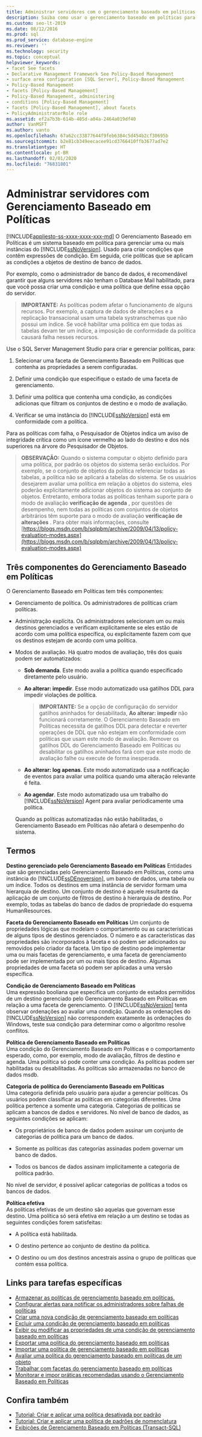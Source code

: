 ```yaml
---
title: Administrar servidores com o gerenciamento baseado em políticas
description: Saiba como usar o gerenciamento baseado em políticas para gerenciar uma ou mais instâncias do SQL Server.
ms.custom: seo-lt-2019
ms.date: 08/12/2016
ms.prod: sql
ms.prod_service: database-engine
ms.reviewer: ''
ms.technology: security
ms.topic: conceptual
helpviewer_keywords:
- facet See facets
- Declarative Management Framework See Policy-Based Management
- surface area configuration [SQL Server], Policy-Based Management
- Policy-Based Management
- facets [Policy-Based Management]
- Policy-Based Management, administering
- conditions [Policy-Based Management]
- facets [Policy-Based Management], about facets
- PolicyAdministratorRole role
ms.assetid: ef2a7b3b-614b-405d-a04a-2464a019df40
author: VanMSFT
ms.author: vanto
ms.openlocfilehash: 67a62cc33877644f9feb6384c5d454b2cf30695b
ms.sourcegitcommit: b2e81cb349eecacee91cd3766410ffb3677ad7e2
ms.translationtype: HT
ms.contentlocale: pt-BR
ms.lasthandoff: 02/01/2020
ms.locfileid: "76831801"
---
```

# <a name="administer-servers-by-using-policy-based-management"></a>Administrar servidores com Gerenciamento Baseado em Políticas
[!INCLUDE[appliesto-ss-xxxx-xxxx-xxx-md](../../includes/appliesto-ss-xxxx-xxxx-xxx-md.md)]
   O Gerenciamento Baseado em Políticas é um sistema baseado em política para gerenciar uma ou mais instâncias do [!INCLUDE[ssNoVersion](../../includes/ssnoversion-md.md)]. Usado para criar condições que contêm expressões de condição. Em seguida, crie políticas que se aplicam as condições a objetos de destino de banco de dados.  

Por exemplo, como o administrador de banco de dados, é recomendável garantir que alguns servidores não tenham o Database Mail habilitado, para que você possa criar uma condição e uma política que define essa opção do servidor. 
   
 > **IMPORTANTE:** As políticas podem afetar o funcionamento de alguns recursos. Por exemplo, a captura de dados de alterações e a replicação transacional usam uma tabela systranschemas que não possui um índice. Se você habilitar uma política em que todas as tabelas devam ter um índice, a imposição de conformidade da política causará falha nesses recursos.  
  
 Use o SQL Server Management Studio para criar e gerenciar políticas, para:
  
1.  Selecionar uma faceta de Gerenciamento Baseado em Políticas que contenha as propriedades a serem configuradas.  
  
2.  Definir uma condição que especifique o estado de uma faceta de gerenciamento.  
  
3.  Definir uma política que contenha uma condição, as condições adicionas que filtram os conjuntos de destino e o modo de avaliação.  
  
4.  Verificar se uma instância do [!INCLUDE[ssNoVersion](../../includes/ssnoversion-md.md)] está em conformidade com a política.  
  
 Para as políticas com falha, o Pesquisador de Objetos indica um aviso de integridade crítica como um ícone vermelho ao lado do destino e dos nós superiores na árvore do Pesquisador de Objetos.  
  
> **OBSERVAÇÃO:** Quando o sistema computar o objeto definido para uma política, por padrão os objetos do sistema serão excluídos.  Por exemplo, se o conjunto de objetos da política referenciar todas as tabelas, a política não se aplicará a tabelas do sistema. Se os usuários desejarem avaliar uma política em relação a objetos do sistema, eles poderão explicitamente adicionar objetos do sistema ao conjunto de objetos. Entretanto, embora todas as políticas tenham suporte para o modo de avaliação **verificação de agenda** , por questões de desempenho, nem todas as políticas com conjuntos de objetos arbitrários têm suporte para o modo de avaliação **verificação de alterações** . Para obter mais informações, consulte [https://blogs.msdn.com/b/sqlpbm/archive/2009/04/13/policy-evaluation-modes.aspx](https://blogs.msdn.com/b/sqlpbm/archive/2009/04/13/policy-evaluation-modes.aspx)  
  
## <a name="three-policy-based-management-components"></a>Três componentes do Gerenciamento Baseado em Políticas  
 O Gerenciamento Baseado em Políticas tem três componentes:  
  
-   Gerenciamento de política. Os administradores de políticas criam políticas.  
  
-   Administração explícita. Os administradores selecionam um ou mais destinos gerenciados e verificam explicitamente se eles estão de acordo com uma política específica, ou explicitamente fazem com que os destinos estejam de acordo com uma política.  
  
-   Modos de avaliação. Há quatro modos de avaliação, três dos quais podem ser automatizados:  
  
    -   **Sob demanda**. Este modo avalia a política quando especificado diretamente pelo usuário.  
  
    -   **Ao alterar: impedir**. Esse modo automatizado usa gatilhos DDL para impedir violações de política.  
  
        > **IMPORTANTE:** Se a opção de configuração do servidor gatilhos aninhados for desabilitada, **Ao alterar: impedir** não funcionará corretamente. O Gerenciamento Baseado em Políticas necessita de gatilhos DDL para detectar e reverter operações de DDL que não estejam em conformidade com políticas que usam este modo de avaliação. Remover os gatilhos DDL do Gerenciamento Baseado em Políticas ou desabilitar os gatilhos aninhados fará com que este modo de avaliação falhe ou execute de forma inesperada.  
  
    -   **Ao alterar: log apenas**. Este modo automatizado usa a notificação de eventos para avaliar uma política quando uma alteração relevante é feita.  
  
    -   **Ao agendar**. Este modo automatizado usa um trabalho do [!INCLUDE[ssNoVersion](../../includes/ssnoversion-md.md)] Agent para avaliar periodicamente uma política.  
  
     Quando as políticas automatizadas não estão habilitadas, o Gerenciamento Baseado em Políticas não afetará o desempenho do sistema.  
  
## <a name="terms"></a>Termos  
 **Destino gerenciado pelo Gerenciamento Baseado em Políticas** Entidades que são gerenciadas pelo Gerenciamento Baseado em Políticas, como uma instância do [!INCLUDE[ssDEnoversion](../../includes/ssdenoversion-md.md)], um banco de dados, uma tabela ou um índice. Todos os destinos em uma instância de servidor formam uma hierarquia de destino. Um conjunto de destino é aquele resultante da aplicação de um conjunto de filtros de destino à hierarquia de destino. Por exemplo, todas as tabelas do banco de dados de propriedade do esquema HumanResources.  
  
 **Faceta do Gerenciamento Baseado em Políticas** Um conjunto de propriedades lógicas que modelam o comportamento ou as características de alguns tipos de destinos gerenciados. O número e as características das propriedades são incorporados à faceta e só podem ser adicionados ou removidos pelo criador da faceta. Um tipo de destino pode implementar uma ou mais facetas de gerenciamento, e uma faceta de gerenciamento pode ser implementada por um ou mais tipos de destino. Algumas propriedades de uma faceta só podem ser aplicadas a uma versão específica.  
  
 **Condição de Gerenciamento Baseado em Políticas**  
 Uma expressão booliana que especifica um conjunto de estados permitidos de um destino gerenciado pelo Gerenciamento Baseado em Políticas em relação a uma faceta de gerenciamento. O [!INCLUDE[ssNoVersion](../../includes/ssnoversion-md.md)] tenta observar ordenações ao avaliar uma condição. Quando as ordenações do [!INCLUDE[ssNoVersion](../../includes/ssnoversion-md.md)] não correspondem exatamente às ordenações do Windows, teste sua condição para determinar como o algoritmo resolve conflitos.  
  
 **Política de Gerenciamento Baseado em Políticas**  
 Uma condição do Gerenciamento Baseado em Políticas e o comportamento esperado, como, por exemplo, modo de avaliação, filtros de destino e agenda. Uma política só pode conter uma condição. As políticas podem ser habilitadas ou desabilitadas. As políticas são armazenadas no banco de dados msdb.  
  
 **Categoria de política do Gerenciamento Baseado em Políticas**  
 Uma categoria definida pelo usuário para ajudar a gerenciar políticas. Os usuários podem classificar as políticas em categorias diferentes. Uma política pertence a somente uma categoria. Categorias de políticas se aplicam a bancos de dados e servidores. No nível de banco de dados, as seguintes condições se aplicam:  
  
-   Os proprietários de banco de dados podem assinar um conjunto de categorias de política para um banco de dados.  
  
-   Somente as políticas das categorias assinadas podem governar um banco de dados.  
  
-   Todos os bancos de dados assinam implicitamente a categoria de política padrão.  
  
 No nível de servidor, é possível aplicar categorias de políticas a todos os bancos de dados.  
  
 **Política efetiva**  
 As políticas efetivas de um destino são aquelas que governam esse destino. Uma política só será efetiva em relação a um destino se todas as seguintes condições forem satisfeitas:  
  
-   A política está habilitada.  
  
-   O destino pertence ao conjunto de destino da política.  
  
-   O destino ou um dos destinos ancestrais assina o grupo de políticas que contém essa política.  
  
## <a name="links-to-specific-tasks"></a>Links para tarefas específicas 

 - [Armazenar as políticas de gerenciamento baseado em políticas.](policy-based-management-storage.md)
 - [Configurar alertas para notificar os administradores sobre falhas de políticas](../../relational-databases/policy-based-management/configure-alerts-to-notify-policy-administrators-of-policy-failures.md)
 - [Criar uma nova condição de gerenciamento baseado em políticas](../../relational-databases/policy-based-management/create-a-new-policy-based-management-condition.md)
 - [Excluir uma condição de gerenciamento baseado em políticas](../../relational-databases/policy-based-management/delete-a-policy-based-management-condition.md)
 - [Exibir ou modificar as propriedades de uma condição de gerenciamento baseado em políticas](../../relational-databases/policy-based-management/view-or-modify-the-properties-of-a-policy-based-management-condition.md)
 - [Exportar uma política do gerenciamento baseado em políticas](../../relational-databases/policy-based-management/export-a-policy-based-management-policy.md)
 - [Importar uma política de gerenciamento baseado em políticas](../../relational-databases/policy-based-management/import-a-policy-based-management-policy.md)
 - [Avaliar uma política do gerenciamento baseado em políticas de um objeto](../../relational-databases/policy-based-management/evaluate-a-policy-based-management-policy-from-an-object.md)
 - [Trabalhar com facetas do gerenciamento baseado em políticas](../../relational-databases/policy-based-management/working-with-policy-based-management-facets.md)
 - [Monitorar e impor práticas recomendadas usando o Gerenciamento Baseado em Políticas](../../relational-databases/policy-based-management/monitor-and-enforce-best-practices-by-using-policy-based-management.md)

## <a name="see-also"></a>Confira também  
 
 - [Tutorial: Criar e aplicar uma política desativada por padrão](lesson-1-create-and-apply-an-off-by-default-policy.md)
 - [Tutorial: Criar e aplicar uma política de padrões de nomenclatura](lesson-2-create-and-apply-a-naming-standards-policy.md)
 - [Exibições de Gerenciamento Baseado em Políticas &#40;Transact-SQL&#41;](../../relational-databases/system-catalog-views/policy-based-management-views-transact-sql.md)  
